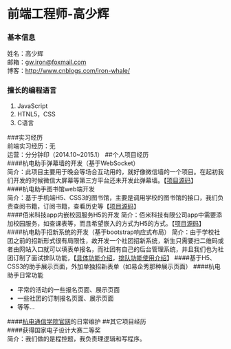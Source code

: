 # 前端工程师-高少辉  
### 基本信息  
姓名：高少辉  
邮箱：gw.iron@foxmail.com  
博客：http://www.cnblogs.com/iron-whale/  
### 擅长的编程语言  
1. JavaScript  
2. HTNL5，CSS  
3. C语言  

###实习经历  
前端实习经历：无  
运营：分分钟印（2014.10~2015.1）
##个人项目经历  
####杭电助手弹幕墙的开发（基于WebSocket）  
简介：此项目主要用于晚会等场合互动用的，就好像微信墙的一个项目。在起初我们开发的时候微信大屏幕等第三方平台还未开发此弹幕墙。【[项目源码](https://github.com/gwiron/gw-resume/tree/master/project/bullet-screen)】  
####杭电助手图书馆web端开发  
简介：基于手机端H5、CSS3的图书馆，主要是调用学校的图书馆的接口，我们负责查阅书籍，订阅书籍，查看历史等【[项目源码](https://github.com/gwiron/gw-resume/tree/master/project/library)】  
####佰米科技app内嵌校园服务H5的开发
简介：佰米科技有限公司app中需要添加校园服务，如查课表等，而且希望嵌入的方式为H5的方式。【[项目源码](https://github.com/gwiron/gw-resume/tree/master/project/%E4%BD%B0%E7%B1%B3%E5%A4%96%E5%8C%85)】  
####杭电助手招新系统的开发（基于bootstrap响应式布局）
简介：由于学校社团之前的招新形式很有局限性，故开发一个社团招新系统，新生只需要扫二维码或者由网站入口就可以填表单报名，而社团有自己的后台管理系统，并且我们也为社团订制了面试排队功能，【[具体功能介绍](http://mp.weixin.qq.com/s?__biz=MjM5NDQ5MDAyMQ==&mid=215740136&idx=1&sn=a9a9f8f79216dcc037f18a162efc282c#rd)，[排队功能使用介绍](http://mp.weixin.qq.com/s?__biz=MjM5NDQ5MDAyMQ==&mid=215834318&idx=1&sn=d5afc876e77a0e6d00ba6ac5335fca97#rd)】
####基于H5、CSS3的助手展示页面，外加单独招新表单（如易企秀那种展示页面）
####杭电助手日常功能
* 平常的活动的一些报名页面、展示页面  
* 一些社团的订制报名页面、展示页面  
* 等等...  

####[杭电通信学院官网](http://comm.hdu.edu.cn/index.html)的日常维护
##其它项目经历  
####获得国家电子设计大赛二等奖  
简介：我们做的是程控题，我负责理逻辑和写程序。  
